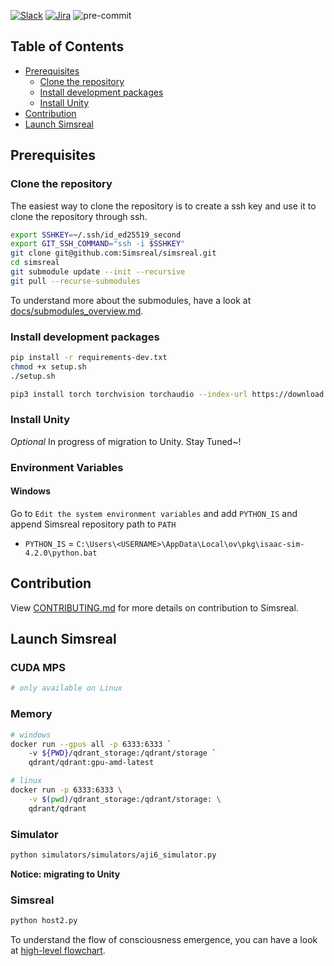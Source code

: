 [![Slack](https://img.shields.io/badge/slack-join%20chat-yellow.svg)](https://join.slack.com/t/simsreal/shared_invite/zt-2vwyklm9d-ppni~ex4pc4~t~5sBGpwFw)
[![Jira](https://img.shields.io/badge/jira-view%20project-blue.svg)](https://simsreal.atlassian.net/jira/software/c/projects/SR/boards/4?assignee=712020%3Acbb6a13b-ccf1-4d9d-8f59-7c4584c2d4ca)
![pre-commit](https://img.shields.io/badge/pre--commit-enabled-brightgreen?logo=pre-commit&logoColor=white)

## Table of Contents
- [Prerequisites](#prerequisites)
  - [Clone the repository](#clone-the-repository)
  - [Install development packages](#install-development-packages)
  - [Install Unity](#install-unity)
- [Contribution](#contribution)
- [Launch Simsreal](#launch-simsreal)

## Prerequisites

### Clone the repository
The easiest way to clone the repository is to create a ssh key and use it to clone the repository through ssh.
```bash
export SSHKEY=~/.ssh/id_ed25519_second
export GIT_SSH_COMMAND="ssh -i $SSHKEY"
git clone git@github.com:Simsreal/simsreal.git
cd simsreal
git submodule update --init --recursive
git pull --recurse-submodules
```
To understand more about the submodules, have a look at [docs/submodules_overview.md](docs/submodules_overview.md).

### Install development packages
```bash
pip install -r requirements-dev.txt
chmod +x setup.sh
./setup.sh
```

```bash
pip3 install torch torchvision torchaudio --index-url https://download.pytorch.org/whl/cu121
```

### Install Unity
*Optional* In progress of migration to Unity. Stay Tuned~!

### Environment Variables
#### Windows
Go to `Edit the system environment variables` and add `PYTHON_IS` and append Simsreal repository path to `PATH`

* `PYTHON_IS` = `C:\Users\<USERNAME>\AppData\Local\ov\pkg\isaac-sim-4.2.0\python.bat`

<!-- #### Linux -->

## Contribution
View [CONTRIBUTING.md](CONTRIBUTING.md) for more details on contribution to Simsreal.

## Launch Simsreal
### CUDA MPS
```bash
# only available on Linux
```

### Memory
```bash
# windows
docker run --gpus all -p 6333:6333 `
    -v ${PWD}/qdrant_storage:/qdrant/storage `
    qdrant/qdrant:gpu-amd-latest

# linux
docker run -p 6333:6333 \
    -v $(pwd)/qdrant_storage:/qdrant/storage: \
    qdrant/qdrant
```
### Simulator
```bash
python simulators/simulators/aji6_simulator.py
```
**Notice: migrating to Unity**

### Simsreal
```bash
python host2.py
```

To understand the flow of consciousness emergence, you can have a look at [high-level flowchart](https://github.com/Simsreal/human/blob/main/src/images/flow_draft_2.png).
